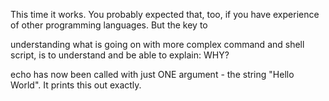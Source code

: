 
This time it works. You probably expected that, too, if you have experience of other programming languages. But the key to

understanding what is going on with more complex command and shell script, is to understand and be able to explain: WHY?

echo has now been called with just ONE argument - the string "Hello    World". It prints this out exactly.
